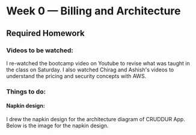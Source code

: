 # Week 0 — Billing and Architecture
## Required Homework

### Videos to be watched:

I re-watched the bootcamp video on Youtube to revise what was taught in the class on Saturday.
I also watched Chirag and Ashish's videos to understand the pricing and security concepts with AWS.

### Things to do:

#### Napkin design:

I drew the napkin design for the architecture diagram of CRUDDUR App.
Below is the image for the napkin design.
